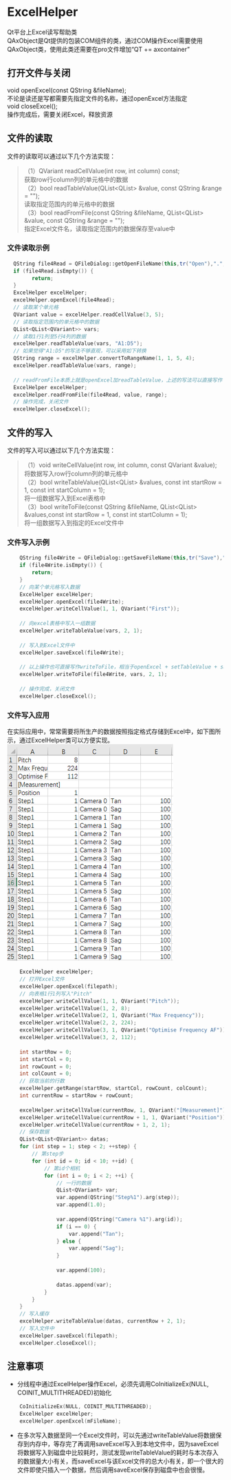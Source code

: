 # ExcelHelper
Qt平台上Excel读写帮助类<br>
QAxObject是Qt提供的包装COM组件的类，通过COM操作Excel需要使用QAxObject类，使用此类还需要在pro文件增加“QT += axcontainer”
## 打开文件与关闭
void openExcel(const QString &fileName);<br>
不论是读还是写都需要先指定文件的名称，通过openExcel方法指定<br>
void closeExcel();<br>
操作完成后，需要关闭Excel，释放资源

## 文件的读取
文件的读取可以通过以下几个方法实现：
> （1）QVariant readCellValue(int row, int column) const;<br>
>     获取row行column列的单元格中的数据<br>
> （2）bool readTableValue(QList<QList<QVariant>> &value, const QString &range = "");<br>
>     读取指定范围内的单元格中的数据<br>
> （3）bool readFromFile(const QString &fileName, QList<QList<QVariant>> &value, const QString &range = "");<br>
>     指定Excel文件名，读取指定范围内的数据保存至value中<br>
### 文件读取示例
```cpp
  QString file4Read = QFileDialog::getOpenFileName(this,tr("Open"),".",tr("Microsoft Office (*.xlsx *csv)"));
  if (file4Read.isEmpty()) {
        return;
  }
  ExcelHelper excelHelper;
  excelHelper.openExcel(file4Read);
  // 读取某个单元格
  QVariant value = excelHelper.readCellValue(3, 5);
  // 读取指定范围内的单元格中的数据
  QList<QList<QVariant>> vars;
  // 读取1行1列至5行4列的数据
  excelHelper.readTableValue(vars, "A1:D5");
  // 如果觉得"A1:D5"的写法不够直观，可以采用如下转换
  QString range = excelHelper.convertToRangeName(1, 1, 5, 4);
  excelHelper.readTableValue(vars, range);
  
  // readFromFile本质上就是openExcel加readTableValue，上述的写法可以直接写作
  ExcelHelper excelHelper;
  excelHelper.readFromFile(file4Read, value, range);
  // 操作完成，关闭文件
  excelHelper.closeExcel();
```
## 文件的写入
文件的写入可以通过以下几个方法实现：
> （1）void writeCellValue(int row, int column, const QVariant &value);<br>
>     将数据写入row行column列的单元格中<br>
> （2）bool writeTableValue(QList<QList<QVariant>> &values, const int startRow = 1, const int startColumn = 1);<br>
>     将一组数据写入到Excel表格中<br>
> （3）bool writeToFile(const QString &fileName, QList<QList<QVariant>> &values,const int startRow = 1, const int startColumn = 1);<br>
>     将一组数据写入到指定的Excel文件中<br>
### 文件写入示例
```cpp
    QString file4Write = QFileDialog::getSaveFileName(this,tr("Save"),".",tr("Microsoft Office (*.xlsx *csv)"));
    if (file4Write.isEmpty()) {
        return;
    }
    // 向某个单元格写入数据
    ExcelHelper excelHelper;
    excelHelper.openExcel(file4Write);
    excelHelper.writeCellValue(1, 1, QVariant("First"));
    
    // 向excel表格中写入一组数据
    excelHelper.writeTableValue(vars, 2, 1);
    
    // 写入到Excel文件中
    excelHelper.saveExcel(file4Write);
    
    // 以上操作也可直接写作writeToFile，相当于openExcel + setTableValue + saveExcel
    excelHelper.writeToFile(file4Write, vars, 2, 1);
    
    // 操作完成，关闭文件
    excelHelper.closeExcel();
```
### 文件写入应用
  在实际应用中，常常需要将所生产的数据按照指定格式存储到Excel中，如下图所示，通过ExcelHelper类可以方便实现。<br>
              ![](https://github.com/SummerBlack/ExcelHelper/raw/master/excel.png) <br>
```cpp
    ExcelHelper excelHelper;
    // 打开Excel文件
    excelHelper.openExcel(filepath);
    // 向表格1行1列写入"Pitch"
    excelHelper.writeCellValue(1, 1, QVariant("Pitch"));
    excelHelper.writeCellValue(1, 2, 8);
    excelHelper.writeCellValue(2, 1, QVariant("Max Frequency"));
    excelHelper.writeCellValue(2, 2, 224);
    excelHelper.writeCellValue(3, 1, QVariant("Optimise Frequency AF"));
    excelHelper.writeCellValue(3, 2, 112);

    int startRow = 0;
    int startCol = 0;
    int rowCount = 0;
    int colCount = 0;
    // 获取当前的行数
    excelHelper.getRange(startRow, startCol, rowCount, colCount);
    int currentRow = startRow + rowCount;

    excelHelper.writeCellValue(currentRow, 1, QVariant("[Measurement]"));
    excelHelper.writeCellValue(currentRow + 1, 1, QVariant("Position"));
    excelHelper.writeCellValue(currentRow + 1, 2, 1);
    // 保存数据
    QList<QList<QVariant>> datas;
    for (int step = 1; step < 2; ++step) {
        // 第step步
        for (int id = 0; id < 10; ++id) {
            // 第id个相机
            for (int i = 0; i < 2; ++i) {
                // 一行的数据
                QList<QVariant> var;
                var.append(QString("Step%1").arg(step));
                var.append(1.0);

                var.append(QString("Camera %1").arg(id));
                if (i == 0) {
                    var.append("Tan");
                } else {
                    var.append("Sag");
                }

                var.append(100);

                datas.append(var);
            }
        }
    }
    // 写入缓存
    excelHelper.writeTableValue(datas, currentRow + 2, 1);
    // 写入文件中
    excelHelper.saveExcel(filepath);
    excelHelper.closeExcel();
```
## 注意事项
* 分线程中通过ExcelHelper操作Excel，必须先调用CoInitializeEx(NULL, COINIT_MULTITHREADED)初始化
```cpp
    CoInitializeEx(NULL, COINIT_MULTITHREADED);
    ExcelHelper excelHelper;
    excelHelper.openExcel(mFileName);
```
* 在多次写入数据至同一个Excel文件时，可以先通过writeTableValue将数据保存到内存中，等存完了再调用saveExcel写入到本地文件中，因为saveExcel将数据写入到磁盘中比较耗时，测试发现writeTableValue的耗时与本次存入的数据量大小有关，而saveExcel与该Excel文件的总大小有关，即一个很大的文件即使只插入一个数据，然后调用saveExcel保存到磁盘中也会很慢。

